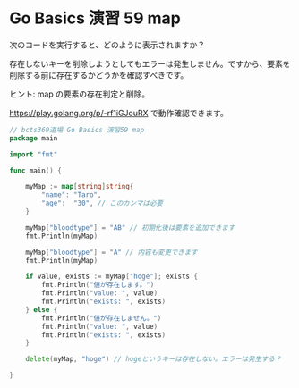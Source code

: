 # Go Basics 演習 59 map

次のコードを実行すると、どのように表示されますか？

存在しないキーを削除しようとしてもエラーは発生しません。ですから、要素を削除する前に存在するかどうかを確認すべきです。

ヒント: map の要素の存在判定と削除。

https://play.golang.org/p/-rf1iGJouRX で動作確認できます。

```go
// bcts369道場 Go Basics 演習59 map
package main

import "fmt"

func main() {

	myMap := map[string]string{
		"name": "Taro",
		"age":  "30", // このカンマは必要
	}

	myMap["bloodtype"] = "AB" // 初期化後は要素を追加できます
	fmt.Println(myMap)

	myMap["bloodtype"] = "A" // 内容も変更できます
	fmt.Println(myMap)

	if value, exists := myMap["hoge"]; exists {
		fmt.Println("値が存在します。")
		fmt.Println("value: ", value)
		fmt.Println("exists: ", exists)
	} else {
		fmt.Println("値が存在しません。")
		fmt.Println("value: ", value)
		fmt.Println("exists: ", exists)
	}

	delete(myMap, "hoge") // hogeというキーは存在しない。エラーは発生する？

}
```
